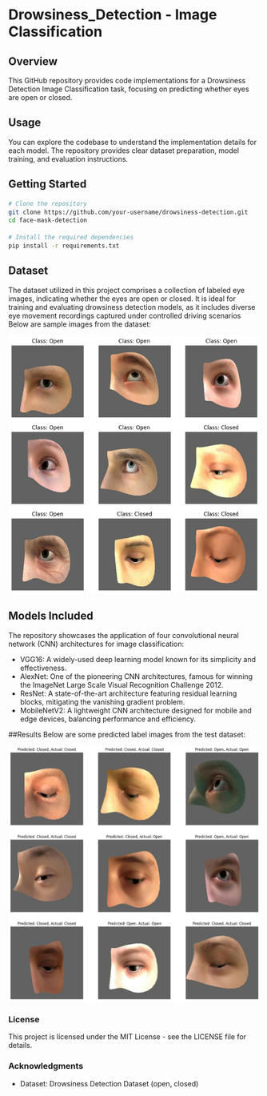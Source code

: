 # Drowsiness_Detection - Image Classification

## Overview
This GitHub repository provides code implementations for a Drowsiness Detection Image Classification task, focusing on predicting whether eyes are open or closed. 

## Usage
You can explore the codebase to understand the implementation details for each model. The repository provides clear dataset preparation, model training, and evaluation instructions.

## Getting Started

```bash
# Clone the repository
git clone https://github.com/your-username/drowsiness-detection.git
cd face-mask-detection

# Install the required dependencies
pip install -r requirements.txt
```

## Dataset
The dataset utilized in this project comprises a collection of labeled eye images, indicating whether the eyes are open or closed. It is ideal for training and evaluating drowsiness detection models, as it includes diverse eye movement recordings captured under controlled driving scenarios
Below are sample images from the dataset:

![Sample Image](images/sample_image.png)

## Models Included
The repository showcases the application of four convolutional neural network (CNN) architectures for image classification:

- VGG16: A widely-used deep learning model known for its simplicity and effectiveness.
- AlexNet: One of the pioneering CNN architectures, famous for winning the ImageNet Large Scale Visual Recognition Challenge 2012.
- ResNet: A state-of-the-art architecture featuring residual learning blocks, mitigating the vanishing gradient problem.
- MobileNetV2: A lightweight CNN architecture designed for mobile and edge devices, balancing performance and efficiency.

##Results
Below are some predicted label images from the test dataset:

![Predicted Image](images/predicted_result.png)

### License
This project is licensed under the MIT License - see the LICENSE file for details.

### Acknowledgments
- Dataset: Drowsiness Detection Dataset (open, closed)
